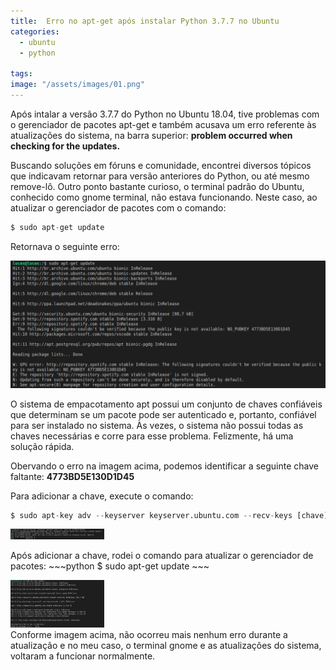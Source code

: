 ```yaml
---
title:  Erro no apt-get após instalar Python 3.7.7 no Ubuntu
categories:
  - ubuntu
  - python

tags:
image: "/assets/images/01.png"
---
```



<p>Após intalar a versão 3.7.7 do Python no Ubuntu 18.04, tive problemas com o gerenciador de pacotes apt-get e também acusava um erro referente às atualizações do sistema, na barra superior: <b>problem occurred when checking for the updates.</b></p>

Buscando soluções em fóruns e comunidade, encontrei diversos tópicos que indicavam retornar para versão anteriores do Python, ou até mesmo remove-lô. Outro ponto bastante curioso, o terminal padrão do Ubuntu, conhecido como gnome terminal, não estava funcionando. Neste caso, ao atualizar o gerenciador de pacotes com o comando: 
~~~python
$ sudo apt-get update
~~~
Retornava o seguinte erro:

<p><img class="image-post" src="/assets/images/01.png"></p>

<p>O sistema de empacotamento apt possui um conjunto de chaves confiáveis ​​que determinam se um pacote pode ser autenticado e, portanto, confiável para ser instalado no sistema. Às vezes, o sistema não possui todas as chaves necessárias e corre para esse problema. Felizmente, há uma solução rápida.</p>
<p>Obervando o erro na imagem acima, podemos identificar a seguinte chave faltante: <b>4773BD5E130D1D45</b></p>

Para adicionar a chave, execute o comando:<br> 
~~~python 
$ sudo apt-key adv --keyserver keyserver.ubuntu.com --recv-keys [chave] 
~~~

<p><img class="image-post" src="/assets/images/02.png" width="150"></p>
Após adicionar a chave, rodei o comando para atualizar o gerenciador de pacotes:
~~~python
$ sudo apt-get update
~~~

<p><img class="image-post" src="/assets/images/03.png" width="150"><br>
Conforme imagem acima, não ocorreu mais nenhum erro durante a atualização e no meu caso, o terminal gnome e as atualizações do sistema, voltaram a funcionar normalmente.
